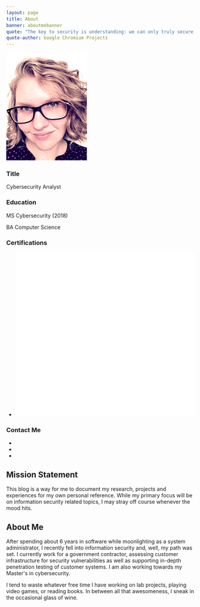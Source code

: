 ```yaml
---
layout: page
title: About
banner: aboutmebanner
quote: "The key to security is understanding: we can only truly secure a system if we fully understand its behaviors with respect to the combination of all possible inputs in all possible states."
quote-author: Google Chromium Projects
---
```


<div class="leftalign text-center">
  <img src="/images/portrait.jpg" alt="Portrait" />
  <div class="aboutme">
    <div class="row">
    	<!--<div class="footer-col col-md-4">-->
            <h3>Title</h3>
            <p>Cybersecurity Analyst</p>
        <!--</div>
    	<div class="footer-col col-md-4">-->
            <h3>Education</h3>
            <p>MS Cybersecurity (2018)</p>
            <p>BA Computer Science</p>
            <h3>Certifications</h3>
            <ul class="list-inline">
                <li>
                    <img class="cert-icon" src="/images/SecurityPlusLogoCertifiedCEWhite.png"/>
                </li>
            </ul>
        <!--</div>
        <div class="footer-col col-md-4">-->
            <h3>Contact Me</h3>
            <ul class="list-inline">
            	<li>
                    <a href="//twitter.com/pickl09" class="btn-social btn-outline"><i class="fa fa-fw fa-twitter"></i></a>
                </li>
                <li>
                    <a href="//github.com/pickl09" class="btn-social btn-outline"><i class="fa fa-fw fa-github"></i></a>
                </li>
                <!--<li>
                    <a href="#" class="btn-social btn-outline"><i class="fa fa-fw fa-facebook"></i></a>
                </li>
                <li>
                    <a href="#" class="btn-social btn-outline"><i class="fa fa-fw fa-google-plus"></i></a>
                </li>
                <li>
                    <a href="#" class="btn-social btn-outline"><i class="fa fa-fw fa-linkedin"></i></a>
                </li>-->
                <li>
                  <a href="/contactme" class="btn-social btn-outline"><i class="fa fa-fw fa-envelope"></i></a>
              </li>
            </ul>
        <!--</div>-->
    </div>
   </div>
</div>
<h2>Mission Statement</h2>
This blog is a way for me to document my research, projects and experiences for my own personal reference. While my primary focus will be on information security related topics, I may stray off course whenever the mood hits. 

<br/>
<h2>About Me</h2>
After spending about 6 years in software while moonlighting as a system administrator, I recently fell into information security and, well, my path was set. I currently work for a government contractor, assessing customer infrastructure for security vulnerabilities as well as supporting in-depth penetration testing of customer systems. I am also working towards my Master's in cybersecurity.

I tend to waste whatever free time I have working on lab projects, playing video games, or reading books. In between all that awesomeness, I sneak in the occasional glass of wine.
<br/> 



